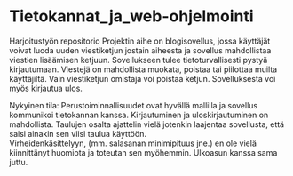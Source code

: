 # Tietokannat_ja_web-ohjelmointi
Harjoitustyön repositorio
Projektin aihe on blogisovellus, jossa käyttäjät voivat luoda uuden viestiketjun jostain aiheesta ja sovellus mahdollistaa viestien lisäämisen ketjuun. Sovellukseen tulee tietoturvallisesti pystyä kirjautumaan. Viestejä on mahdollista muokata, poistaa tai piilottaa muilta käyttäjiltä. Vain viestiketjun omistaja voi poistaa ketjun. Sovelluksesta voi myös kirjautua ulos.  


Nykyinen tila:
Perustoiminnallisuudet ovat hyvällä mallilla ja sovellus kommunikoi tietokannan kanssa. Kirjautuminen ja uloskirjautuminen on mahdollista. Taulujen osalta ajattelin vielä jotenkin laajentaa sovellusta, että saisi ainakin sen viisi taulua käyttöön.  
Virheidenkäsittelyyn, (mm. salasanan minimipituus jne.) en ole vielä kiinnittänyt huomiota ja toteutan sen myöhemmin. Ulkoasun kanssa sama juttu.
